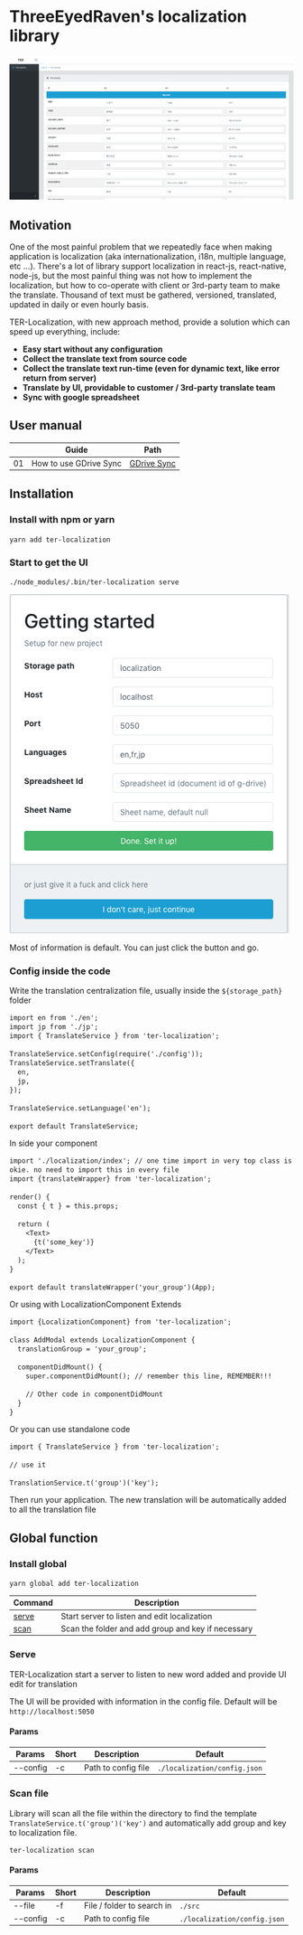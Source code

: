 # ThreeEyedRaven's localization library

![UI Editor](/docs/images/01.UIEditor.png?raw=true "UI Editor")

## Motivation

One of the most painful problem that we repeatedly face when making application is localization (aka 
internationalization, i18n, multiple language, etc ...). There's a lot of library support localization in react-js, 
react-native, node-js, but the most painful thing was not how to implement the localization, but how to co-operate with 
client or 3rd-party team to make the translate. Thousand of text must be gathered, versioned, translated, updated in 
daily or even hourly basis.

TER-Localization, with new approach method, provide a solution which can speed up everything, include: 

* **Easy start without any configuration**
* **Collect the translate text from source code**
* **Collect the translate text run-time (even for dynamic text, like error return from server)**
* **Translate by UI, providable to customer / 3rd-party translate team**
* **Sync with google spreadsheet**

## User manual

|    | Guide                  | Path                                           |
|----|------------------------|------------------------------------------------|
| 01 | How to use GDrive Sync | [GDrive Sync](/docs/How_to_use_gdrive_sync.md) |

## Installation
### Install with npm or yarn

```
yarn add ter-localization
```

### Start to get the UI

```
./node_modules/.bin/ter-localization serve
```

![UI Editor](/docs/images/02.GettingStarted.png?raw=true "UI Editor")

Most of information is default. You can just click the button and go.

### Config inside the code

Write the translation centralization file, usually inside the `${storage_path}` folder

```
import en from './en';
import jp from './jp';
import { TranslateService } from 'ter-localization';

TranslateService.setConfig(require('./config'));
TranslateService.setTranslate({
  en,
  jp,
});

TranslateService.setLanguage('en');

export default TranslateService;
```

In side your component

```
import './localization/index'; // one time import in very top class is okie. no need to import this in every file
import {translateWrapper} from 'ter-localization';

render() {
  const { t } = this.props;

  return (
    <Text>
      {t('some_key')}
    </Text>
  );
}

export default translateWrapper('your_group')(App);
```

Or using with LocalizationComponent Extends

```
import {LocalizationComponent} from 'ter-localization';

class AddModal extends LocalizationComponent {
  translationGroup = 'your_group';
  
  componentDidMount() {
    super.componentDidMount(); // remember this line, REMEMBER!!!
    
    // Other code in componentDidMount
  }
}
```

Or you can use standalone code

```
import { TranslateService } from 'ter-localization';

// use it

TranslationService.t('group')('key');
```

Then run your application. The new translation will be automatically added to all the translation file

## Global function
### Install global

```
yarn global add ter-localization
```


| Command               | Description                                        |
|-----------------------|----------------------------------------------------|
| [serve](#serve)       | Start server to listen and edit localization       |
| [scan](#scan-file)    | Scan the folder and add group and key if necessary |

### Serve

TER-Localization start a server to listen to new word added and provide UI edit for translation

The UI will be provided with information in the config file. Default will be `http://localhost:5050`

#### Params

| Params   | Short | Description         | Default                      |
|----------|-------|---------------------|------------------------------|
| --config | -c    | Path to config file | `./localization/config.json` |

### Scan file

Library will scan all the file within the directory to find the template `TranslateService.t('group')('key')` and automatically add group and key to localization file.

```
ter-localization scan
```

#### Params

| Params   | Short | Description                | Default                      |
|----------|-------|----------------------------|------------------------------|
| --file   | -f    | File / folder to search in | `./src`                      |
| --config | -c    | Path to config file        | `./localization/config.json` |